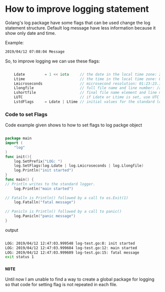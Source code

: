 # How to improve logging statement

Golang's log package have some flags that can be used change the log statement structure. Default log message have less information because it show only date and time. 

Example:
```bash
2019/04/12 07:08:04 Message
```

So, to improve logging we can use these flags:

```go

    Ldate         = 1 << iota     // the date in the local time zone: 2009/01/23
    Ltime                         // the time in the local time zone: 01:23:23
    Lmicroseconds                 // microsecond resolution: 01:23:23.123123.  assumes Ltime.
    Llongfile                     // full file name and line number: /a/b/c/d.go:23
    Lshortfile                    // final file name element and line number: d.go:23. overrides Llongfile
    LUTC                          // if Ldate or Ltime is set, use UTC rather than the local time zone
    LstdFlags     = Ldate | Ltime // initial values for the standard logger
```

### Code to set Flags
Code example given shows to how to set flags to log packge object

```go

package main
import (
    "log"      
)
func init(){
    log.SetPrefix("LOG: ")
    log.SetFlags(log.Ldate | log.Lmicroseconds | log.Llongfile)
    log.Println("init started")
}
func main() {
// Println writes to the standard logger.
    log.Println("main started")
 
// Fatalln is Println() followed by a call to os.Exit(1)
    log.Fatalln("fatal message")
 
// Panicln is Println() followed by a call to panic()
    log.Panicln("panic message")
}
```
output

```bash

LOG: 2019/04/12 12:47:03.999548 log-test.go:8: init started
LOG: 2019/04/12 12:47:03.999604 log-test.go:12: main started
LOG: 2019/04/12 12:47:03.999609 log-test.go:15: fatal message
exit status 1


```

### `NOTE`
Until now I am unable to find a way to create a global package for logging so that code for setting flag is not repeated in each file.

